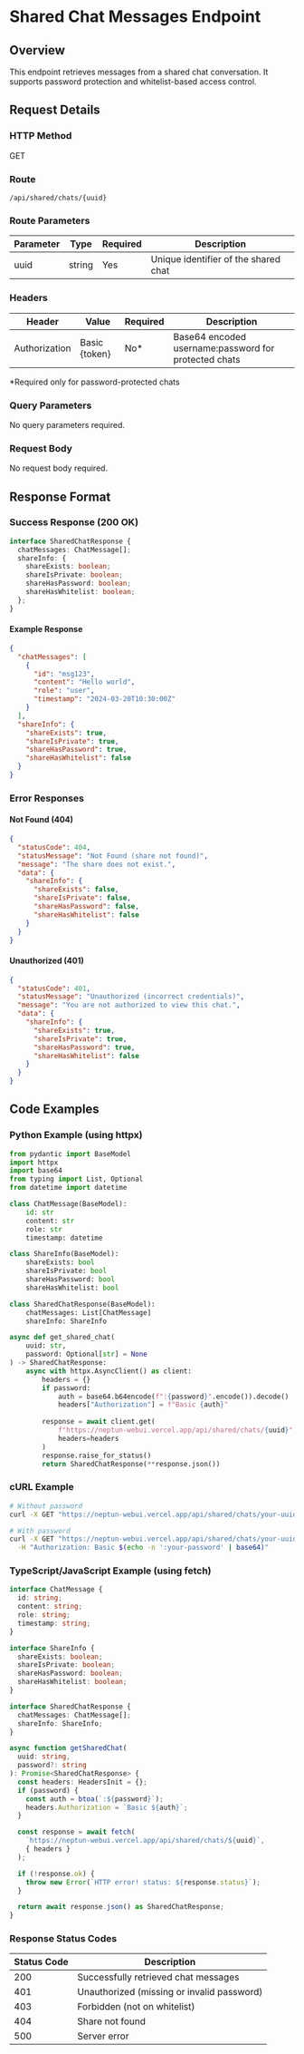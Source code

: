 # Shared Chat Messages Endpoint

## Overview

This endpoint retrieves messages from a shared chat conversation. It supports password protection and whitelist-based access control.

## Request Details

### HTTP Method

GET

### Route

`/api/shared/chats/{uuid}`

### Route Parameters

| Parameter | Type   | Required | Description                                    |
|-----------|--------|----------|------------------------------------------------|
| uuid      | string | Yes      | Unique identifier of the shared chat          |

### Headers

| Header         | Value          | Required | Description                                           |
|----------------|----------------|----------|-------------------------------------------------------|
| Authorization  | Basic {token}  | No*      | Base64 encoded username:password for protected chats  |

*Required only for password-protected chats

### Query Parameters

No query parameters required.

### Request Body

No request body required.

## Response Format

### Success Response (200 OK)

```typescript
interface SharedChatResponse {
  chatMessages: ChatMessage[];
  shareInfo: {
    shareExists: boolean;
    shareIsPrivate: boolean;
    shareHasPassword: boolean;
    shareHasWhitelist: boolean;
  };
}
```

#### Example Response

```json
{
  "chatMessages": [
    {
      "id": "msg123",
      "content": "Hello world",
      "role": "user",
      "timestamp": "2024-03-20T10:30:00Z"
    }
  ],
  "shareInfo": {
    "shareExists": true,
    "shareIsPrivate": true,
    "shareHasPassword": true,
    "shareHasWhitelist": false
  }
}
```

### Error Responses

#### Not Found (404)

```json
{
  "statusCode": 404,
  "statusMessage": "Not Found (share not found)",
  "message": "The share does not exist.",
  "data": {
    "shareInfo": {
      "shareExists": false,
      "shareIsPrivate": false,
      "shareHasPassword": false,
      "shareHasWhitelist": false
    }
  }
}
```

#### Unauthorized (401)

```json
{
  "statusCode": 401,
  "statusMessage": "Unauthorized (incorrect credentials)",
  "message": "You are not authorized to view this chat.",
  "data": {
    "shareInfo": {
      "shareExists": true,
      "shareIsPrivate": true,
      "shareHasPassword": true,
      "shareHasWhitelist": false
    }
  }
}
```

## Code Examples

### Python Example (using httpx)

```python
from pydantic import BaseModel
import httpx
import base64
from typing import List, Optional
from datetime import datetime

class ChatMessage(BaseModel):
    id: str
    content: str
    role: str
    timestamp: datetime

class ShareInfo(BaseModel):
    shareExists: bool
    shareIsPrivate: bool
    shareHasPassword: bool
    shareHasWhitelist: bool

class SharedChatResponse(BaseModel):
    chatMessages: List[ChatMessage]
    shareInfo: ShareInfo

async def get_shared_chat(
    uuid: str,
    password: Optional[str] = None
) -> SharedChatResponse:
    async with httpx.AsyncClient() as client:
        headers = {}
        if password:
            auth = base64.b64encode(f":{password}".encode()).decode()
            headers["Authorization"] = f"Basic {auth}"
            
        response = await client.get(
            f"https://neptun-webui.vercel.app/api/shared/chats/{uuid}",
            headers=headers
        )
        response.raise_for_status()
        return SharedChatResponse(**response.json())
```

### cURL Example

```bash
# Without password
curl -X GET "https://neptun-webui.vercel.app/api/shared/chats/your-uuid-here"

# With password
curl -X GET "https://neptun-webui.vercel.app/api/shared/chats/your-uuid-here" \
  -H "Authorization: Basic $(echo -n ':your-password' | base64)"
```

### TypeScript/JavaScript Example (using fetch)

```typescript
interface ChatMessage {
  id: string;
  content: string;
  role: string;
  timestamp: string;
}

interface ShareInfo {
  shareExists: boolean;
  shareIsPrivate: boolean;
  shareHasPassword: boolean;
  shareHasWhitelist: boolean;
}

interface SharedChatResponse {
  chatMessages: ChatMessage[];
  shareInfo: ShareInfo;
}

async function getSharedChat(
  uuid: string,
  password?: string
): Promise<SharedChatResponse> {
  const headers: HeadersInit = {};
  if (password) {
    const auth = btoa(`:${password}`);
    headers.Authorization = `Basic ${auth}`;
  }

  const response = await fetch(
    `https://neptun-webui.vercel.app/api/shared/chats/${uuid}`,
    { headers }
  );

  if (!response.ok) {
    throw new Error(`HTTP error! status: ${response.status}`);
  }

  return await response.json() as SharedChatResponse;
}
```

### Response Status Codes

| Status Code | Description                                        |
|-------------|----------------------------------------------------|
| 200         | Successfully retrieved chat messages               |
| 401         | Unauthorized (missing or invalid password)         |
| 403         | Forbidden (not on whitelist)                      |
| 404         | Share not found                                   |
| 500         | Server error                                      |
